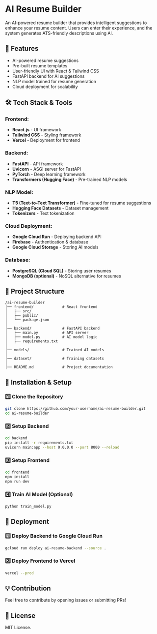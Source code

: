 # AI Resume Builder

An AI-powered resume builder that provides intelligent suggestions to enhance your resume content. Users can enter their experience, and the system generates ATS-friendly descriptions using AI.

## 🚀 Features
- AI-powered resume suggestions
- Pre-built resume templates
- User-friendly UI with React & Tailwind CSS
- FastAPI backend for AI suggestions
- NLP model trained for resume generation
- Cloud deployment for scalability

## 🛠️ Tech Stack & Tools

### **Frontend:**
- **React.js** - UI framework
- **Tailwind CSS** - Styling framework
- **Vercel** - Deployment for frontend

### **Backend:**
- **FastAPI** - API framework
- **Uvicorn** - ASGI server for FastAPI
- **PyTorch** - Deep learning framework
- **Transformers (Hugging Face)** - Pre-trained NLP models

### **NLP Model:**
- **T5 (Text-to-Text Transformer)** - Fine-tuned for resume suggestions
- **Hugging Face Datasets** - Dataset management
- **Tokenizers** - Text tokenization

### **Cloud Deployment:**
- **Google Cloud Run** - Deploying backend API
- **Firebase** - Authentication & database
- **Google Cloud Storage** - Storing AI models

### **Database:**
- **PostgreSQL (Cloud SQL)** - Storing user resumes
- **MongoDB (optional)** - NoSQL alternative for resumes

## 📂 Project Structure
```
/ai-resume-builder
│── frontend/             # React frontend
│   ├── src/
│   ├── public/
│   └── package.json
│
│── backend/              # FastAPI backend
│   ├── main.py           # API server
│   ├── model.py          # AI model logic
│   ├── requirements.txt
│
│── models/               # Trained AI models
│
│── dataset/              # Training datasets
│
│── README.md             # Project documentation
```

## 🔧 Installation & Setup

### **1️⃣ Clone the Repository**
```bash
git clone https://github.com/your-username/ai-resume-builder.git
cd ai-resume-builder
```

### **2️⃣ Setup Backend**
```bash
cd backend
pip install -r requirements.txt
uvicorn main:app --host 0.0.0.0 --port 8000 --reload
```

### **3️⃣ Setup Frontend**
```bash
cd frontend
npm install
npm run dev
```

### **4️⃣ Train AI Model (Optional)**
```bash
python train_model.py
```

## 🚀 Deployment

### **1️⃣ Deploy Backend to Google Cloud Run**
```bash
gcloud run deploy ai-resume-backend --source .
```

### **2️⃣ Deploy Frontend to Vercel**
```bash
vercel --prod
```

## 💡 Contribution
Feel free to contribute by opening issues or submitting PRs!

## 📄 License
MIT License.


